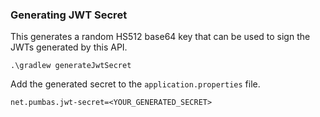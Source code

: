 ### Generating JWT Secret

This generates a random HS512 base64 key that can be used to sign the JWTs generated by this API.

```shell
.\gradlew generateJwtSecret
```

Add the generated secret to the `application.properties` file.

```properties
net.pumbas.jwt-secret=<YOUR_GENERATED_SECRET>
```
